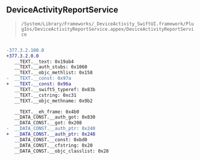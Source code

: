 ## DeviceActivityReportService

> `/System/Library/Frameworks/_DeviceActivity_SwiftUI.framework/PlugIns/DeviceActivityReportService.appex/DeviceActivityReportService`

```diff

-377.3.2.100.0
+377.3.2.0.0
   __TEXT.__text: 0x19ab4
   __TEXT.__auth_stubs: 0x1060
   __TEXT.__objc_methlist: 0x158
-  __TEXT.__const: 0x97a
+  __TEXT.__const: 0x96a
   __TEXT.__swift5_typeref: 0x83b
   __TEXT.__cstring: 0xc31
   __TEXT.__objc_methname: 0x9b2

   __TEXT.__eh_frame: 0x4b0
   __DATA_CONST.__auth_got: 0x830
   __DATA_CONST.__got: 0x208
-  __DATA_CONST.__auth_ptr: 0x240
+  __DATA_CONST.__auth_ptr: 0x248
   __DATA_CONST.__const: 0xbd0
   __DATA_CONST.__cfstring: 0x20
   __DATA_CONST.__objc_classlist: 0x28

```
